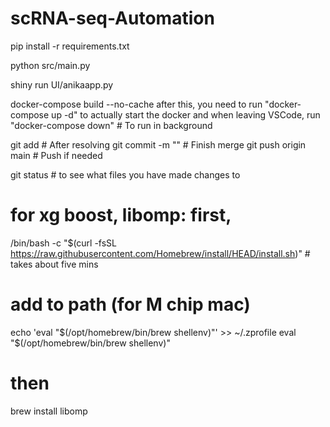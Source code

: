 # scRNA-seq-Automation

pip install -r requirements.txt

python src/main.py

shiny run UI/anikaapp.py

docker-compose build --no-cache
after this, you need to run "docker-compose up -d" to actually start the docker
and when leaving VSCode, run "docker-compose down"  # To run in background

git add <file>        # After resolving
git commit -m "<message>" # Finish merge
git push origin main   # Push if needed

git status # to see what files you have made changes to

# for xg boost, libomp: first,
/bin/bash -c "$(curl -fsSL https://raw.githubusercontent.com/Homebrew/install/HEAD/install.sh)" # takes about five mins
# add to path (for M chip mac)
echo 'eval "$(/opt/homebrew/bin/brew shellenv)"' >> ~/.zprofile
eval "$(/opt/homebrew/bin/brew shellenv)"
# then
brew install libomp